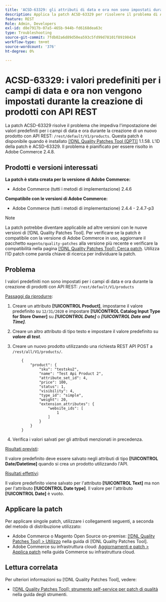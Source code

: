 ```yaml
---
title: 'ACSD-63329: gli attributi di data e ora non sono impostati durante la creazione di prodotti con API REST'
description: Applica la patch ACSD-63329 per risolvere il problema di Adobe Commerce, in cui i valori predefiniti non vengono impostati per i campi di data e ora durante la creazione di prodotti con API REST.
feature: REST
Role: Admin, Developers
exl-id: d8e7917b-07a5-465b-944b-fd6168dea63c
type: Troubleshooting
source-git-commit: 7fdb02a6d89d50ea593c5fd99d78101f89198424
workflow-type: tm+mt
source-wordcount: '376'
ht-degree: 0%

---
```


# ACSD-63329: i valori predefiniti per i campi di data e ora non vengono impostati durante la creazione di prodotti con API REST

La patch ACSD-63329 risolve il problema che impediva l&#39;impostazione dei valori predefiniti per i campi di data e ora durante la creazione di un nuovo prodotto con API REST: `/rest/default/V1/products`. Questa patch è disponibile quando è installato [[!DNL Quality Patches Tool (QPT)]](/help/tools/quality-patches-tool/quality-patches-tool-to-self-serve-quality-patches.md) 1.1.58. L’ID della patch è ACSD-63329. Il problema è pianificato per essere risolto in Adobe Commerce 2.4.8.

## Prodotti e versioni interessati

**La patch è stata creata per la versione di Adobe Commerce:**

* Adobe Commerce (tutti i metodi di implementazione) 2.4.6

**Compatibile con le versioni di Adobe Commerce:**

* Adobe Commerce (tutti i metodi di implementazione) 2.4.4 - 2.4.7-p3

>[!NOTE]
>
>La patch potrebbe diventare applicabile ad altre versioni con le nuove versioni di [!DNL Quality Patches Tool]. Per verificare se la patch è compatibile con la versione di Adobe Commerce in uso, aggiornare il pacchetto `magento/quality-patches` alla versione più recente e verificare la compatibilità nella pagina [[!DNL Quality Patches Tool]: Cerca patch](https://experienceleague.adobe.com/tools/commerce-quality-patches/index.html?lang=it). Utilizza l’ID patch come parola chiave di ricerca per individuare la patch.

## Problema

I valori predefiniti non sono impostati per i campi di data e ora durante la creazione di prodotti con API REST: `/rest/default/V1/products`

<u>Passaggi da riprodurre</u>:

1. Creare un attributo **[!UICONTROL Product]**, impostarne il valore predefinito su `12/31/2020` e impostare **[!UICONTROL Catalog Input Type for Store Owner]** su ***[!UICONTROL Date]*** o ***[!UICONTROL Date and Time]***.
1. Creare un altro attributo di tipo testo e impostare il valore predefinito su ***valore di test***.
1. Creare un nuovo prodotto utilizzando una richiesta REST API POST a `/rest/all/V1/products/`.

   ```
       {
           "product": {
               "sku": "testsku2",
               "name": "Test Api Product 2",
               "attribute_set_id": 4,
               "price": 100,
               "status": 1,
               "visibility": 4,
               "type_id": "simple",
               "weight": 20,
               "extension_attributes": {
                   "website_ids": [
                       1
                   ]
               }
           }
       }
   ```

1. Verifica i valori salvati per gli attributi menzionati in precedenza.

<u>Risultati previsti</u>:

Il valore predefinito deve essere salvato negli attributi di tipo **[!UICONTROL Date/Datetime]** quando si crea un prodotto utilizzando l&#39;API.

<u>Risultati effettivi</u>:

Il valore predefinito viene salvato per l&#39;attributo **[!UICONTROL Text]** ma non per l&#39;attributo **[!UICONTROL Date type]**. Il valore per l&#39;attributo **[!UICONTROL Date]** è vuoto.

## Applicare la patch

Per applicare singole patch, utilizzare i collegamenti seguenti, a seconda del metodo di distribuzione utilizzato:

* Adobe Commerce o Magento Open Source on-premise: [[!DNL Quality Patches Tool] > Utilizzo](/help/tools/quality-patches-tool/usage.md) nella guida di [!DNL Quality Patches Tool].
* Adobe Commerce su infrastruttura cloud: [Aggiornamenti e patch > Applica patch](https://experienceleague.adobe.com/docs/commerce-cloud-service/user-guide/develop/upgrade/apply-patches.html?lang=it) nella guida Commerce su infrastruttura cloud.

## Lettura correlata

Per ulteriori informazioni su [!DNL Quality Patches Tool], vedere:

* [[!DNL Quality Patches Tool]: strumento self-service per patch di qualità](/help/tools/quality-patches-tool/quality-patches-tool-to-self-serve-quality-patches.md) nella guida degli strumenti.
